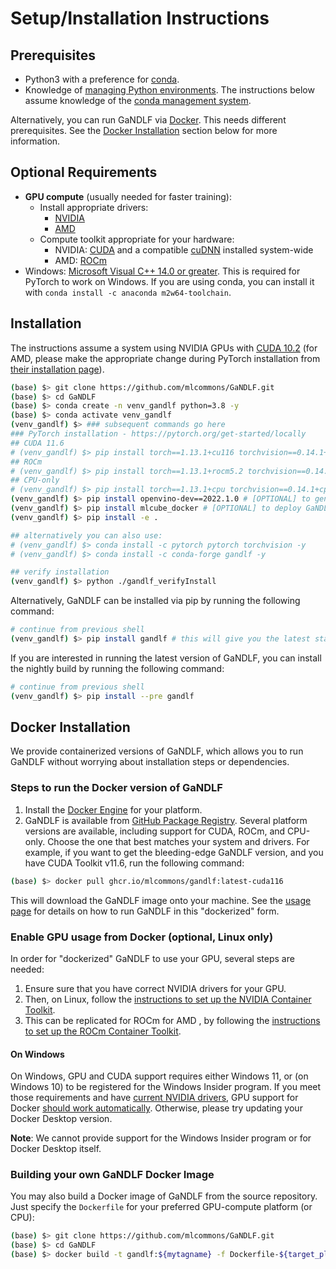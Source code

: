 # Setup/Installation Instructions

## Prerequisites

- Python3 with a preference for [conda](https://www.anaconda.com/).
- Knowledge of [managing Python environments](https://docs.python.org/3/tutorial/venv.html). The instructions below assume knowledge of the [conda management system](https://docs.conda.io/projects/conda/en/latest/user-guide/tasks/manage-environments.html).

Alternatively, you can run GaNDLF via [Docker](https://www.docker.com/). This needs different prerequisites. See the [Docker Installation](#docker-installation) section below for more information. 

## Optional Requirements

- **GPU compute** (usually needed for faster training):
    - Install appropriate drivers:
        - [NVIDIA](https://www.nvidia.com/Download/index.aspx?lang=en-us)
        - [AMD](https://www.amd.com/en/support)
    - Compute toolkit appropriate for your hardware:
        - NVIDIA: [CUDA](https://developer.nvidia.com/cuda-download) and a compatible [cuDNN](https://developer.nvidia.com/cudnn) installed system-wide
        - AMD: [ROCm](https://www.amd.com/en/graphics/servers-solutions-rocm)
- Windows: [Microsoft Visual C++ 14.0 or greater](http://visualstudio.microsoft.com/visual-cpp-build-tools). This is required for PyTorch to work on Windows. If you are using conda, you can install it with `conda install -c anaconda m2w64-toolchain`.

## Installation

The instructions assume a system using NVIDIA GPUs with [CUDA 10.2](https://developer.nvidia.com/cuda-toolkit-archive) (for AMD, please make the appropriate change during PyTorch installation from [their installation page](https://pytorch.org/get-started/locally)).

```bash
(base) $> git clone https://github.com/mlcommons/GaNDLF.git
(base) $> cd GaNDLF
(base) $> conda create -n venv_gandlf python=3.8 -y
(base) $> conda activate venv_gandlf
(venv_gandlf) $> ### subsequent commands go here
### PyTorch installation - https://pytorch.org/get-started/locally
## CUDA 11.6
# (venv_gandlf) $> pip install torch==1.13.1+cu116 torchvision==0.14.1+cu116 torchaudio==0.13.1 --extra-index-url https://download.pytorch.org/whl/cu116
## ROCm
# (venv_gandlf) $> pip install torch==1.13.1+rocm5.2 torchvision==0.14.1+rocm5.2 torchaudio==0.13.1 --extra-index-url https://download.pytorch.org/whl/rocm5.2
## CPU-only
# (venv_gandlf) $> pip install torch==1.13.1+cpu torchvision==0.14.1+cpu torchaudio==0.13.1 --extra-index-url https://download.pytorch.org/whl/cpu
(venv_gandlf) $> pip install openvino-dev==2022.1.0 # [OPTIONAL] to generate optimized models for inference
(venv_gandlf) $> pip install mlcube_docker # [OPTIONAL] to deploy GaNDLF models as MLCube-compliant Docker containers
(venv_gandlf) $> pip install -e .

## alternatively you can also use:
# (venv_gandlf) $> conda install -c pytorch pytorch torchvision -y
# (venv_gandlf) $> conda install -c conda-forge gandlf -y

## verify installation
(venv_gandlf) $> python ./gandlf_verifyInstall
```

Alternatively, GaNDLF can be installed via pip by running the following command:

```bash
# continue from previous shell
(venv_gandlf) $> pip install gandlf # this will give you the latest stable release
```

If you are interested in running the latest version of GaNDLF, you can install the nightly build by running the following command:

```bash
# continue from previous shell
(venv_gandlf) $> pip install --pre gandlf
```


## Docker Installation

We provide containerized versions of GaNDLF, which allows you to run GaNDLF without worrying about installation steps or dependencies.

### Steps to run the Docker version of GaNDLF

1. Install the [Docker Engine](https://www.docker.com/get-started) for your platform.
2. GaNDLF is available from [GitHub Package Registry](https://github.com/mlcommons/GaNDLF/pkgs/container/gandlf).
Several platform versions are available, including support for CUDA, ROCm, and CPU-only. Choose the one that best matches your system and drivers. For example, if you want to get the bleeding-edge GaNDLF version, and you have CUDA Toolkit v11.6, run the following command:

```bash
(base) $> docker pull ghcr.io/mlcommons/gandlf:latest-cuda116
```

This will download the GaNDLF image onto your machine. See the [usage page](https://mlcommons.github.io/GaNDLF/usage#running-with-docker) for details on how to run GaNDLF in this "dockerized" form.

### Enable GPU usage from Docker (optional, Linux only)

In order for "dockerized" GaNDLF to use your GPU, several steps are needed:

1. Ensure sure that you have correct NVIDIA drivers for your GPU.
2. Then, on Linux, follow the [instructions to set up the NVIDIA Container Toolkit](https://docs.nvidia.com/datacenter/cloud-native/container-toolkit/install-guide.html#setting-up-nvidia-container-toolkit).
3. This can be replicated for ROCm for AMD , by following the [instructions to set up the ROCm Container Toolkit](https://rocmdocs.amd.com/en/latest/ROCm_Virtualization_Containers/ROCm-Virtualization-&-Containers.html?highlight=docker).

#### On Windows

On Windows, GPU and CUDA support requires either Windows 11, or (on Windows 10) to be registered for the Windows Insider program. If you meet those requirements and have [current NVIDIA drivers](https://developer.nvidia.com/cuda/wsl), GPU support for Docker [should work automatically](https://www.docker.com/blog/wsl-2-gpu-support-for-docker-desktop-on-nvidia-gpus/). Otherwise, please try updating your Docker Desktop version. 

**Note**: We cannot provide support for the Windows Insider program or for Docker Desktop itself.

### Building your own GaNDLF Docker Image

You may also build a Docker image of GaNDLF from the source repository. Just specify the `Dockerfile` for your preferred GPU-compute platform (or CPU):

```bash
(base) $> git clone https://github.com/mlcommons/GaNDLF.git
(base) $> cd GaNDLF
(base) $> docker build -t gandlf:${mytagname} -f Dockerfile-${target_platform} . # change ${mytagname} and ${target_platform} as needed
```
